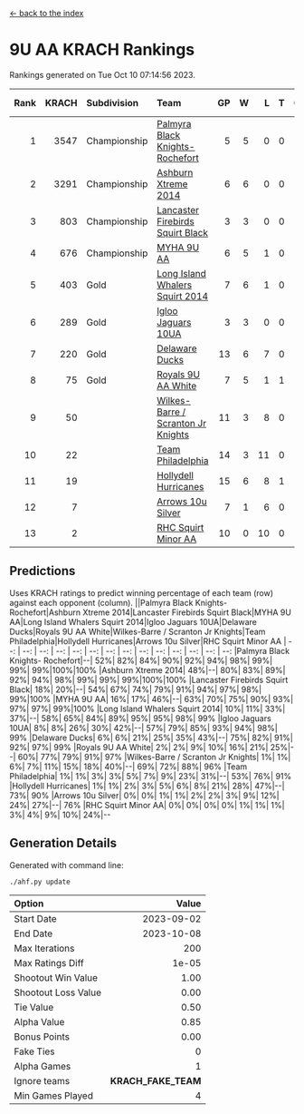 [<- back to the index](readme.md)
# 9U AA KRACH Rankings
Rankings generated on Tue Oct 10 07:14:56 2023.

Rank|KRACH|Subdivision|Team|GP|W|L|T|OTW|OTL|SoS|Exp Wins|Win Diff
---:|---:|:---|:---|---:|---:|---:|---:|---:|---:|---:|---:|---:
1|3547|Championship|[Palmyra Black Knights- Rochefort](https://gamesheetstats.com/seasons/3659/teams/140260/schedule)|5|5|0|0|0|0|94|5.8|-0.0
2|3291|Championship|[Ashburn Xtreme 2014](https://gamesheetstats.com/seasons/3659/teams/140217/schedule)|6|6|0|0|0|0|76|6.8|-0.0
3|803|Championship|[Lancaster Firebirds Squirt Black](https://gamesheetstats.com/seasons/3659/teams/140256/schedule)|3|3|0|0|0|0|32|3.9|0.0
4|676|Championship|[MYHA 9U AA](https://gamesheetstats.com/seasons/3659/teams/140222/schedule)|6|5|1|0|2|0|156|5.8|-0.0
5|403|Gold|[Long Island Whalers Squirt 2014](https://gamesheetstats.com/seasons/3659/teams/140221/schedule)|7|6|1|0|0|0|121|6.8|-0.0
6|289|Gold|[Igloo Jaguars 10UA](https://gamesheetstats.com/seasons/3659/teams/140253/schedule)|3|3|0|0|0|0|11|3.9|0.0
7|220|Gold|[Delaware Ducks](https://gamesheetstats.com/seasons/3659/teams/140218/schedule)|13|6|7|0|0|2|1159|6.8|-0.0
8|75|Gold|[Royals 9U AA White](https://gamesheetstats.com/seasons/3659/teams/140225/schedule)|7|5|1|1|0|0|22|6.4|0.0
9|50||[Wilkes-Barre / Scranton Jr Knights](https://gamesheetstats.com/seasons/3659/teams/140228/schedule)|11|3|8|0|0|0|830|3.9|0.0
10|22||[Team Philadelphia](https://gamesheetstats.com/seasons/3659/teams/140226/schedule)|14|3|11|0|0|0|1251|3.9|0.0
11|19||[Hollydell Hurricanes](https://gamesheetstats.com/seasons/3659/teams/140220/schedule)|15|6|8|1|0|0|96|7.4|0.0
12|7||[Arrows 10u Silver](https://gamesheetstats.com/seasons/3659/teams/140216/schedule)|7|1|6|0|0|0|129|1.9|0.0
13|2||[RHC Squirt Minor AA](https://gamesheetstats.com/seasons/3659/teams/140224/schedule)|10|0|10|0|0|0|162|0.9|0.0

## Predictions
Uses KRACH ratings to predict winning percentage of each team (row) against each opponent (column).
||Palmyra Black Knights- Rochefort|Ashburn Xtreme 2014|Lancaster Firebirds Squirt Black|MYHA 9U AA|Long Island Whalers Squirt 2014|Igloo Jaguars 10UA|Delaware Ducks|Royals 9U AA White|Wilkes-Barre / Scranton Jr Knights|Team Philadelphia|Hollydell Hurricanes|Arrows 10u Silver|RHC Squirt Minor AA
| --: | --: | --: | --: | --: | --: | --: | --: | --: | --: | --: | --: | --: | --: 
|Palmyra Black Knights- Rochefort|--| 52%| 82%| 84%| 90%| 92%| 94%| 98%| 99%| 99%| 99%|100%|100%
|Ashburn Xtreme 2014| 48%|--| 80%| 83%| 89%| 92%| 94%| 98%| 99%| 99%| 99%|100%|100%
|Lancaster Firebirds Squirt Black| 18%| 20%|--| 54%| 67%| 74%| 79%| 91%| 94%| 97%| 98%| 99%|100%
|MYHA 9U AA| 16%| 17%| 46%|--| 63%| 70%| 75%| 90%| 93%| 97%| 97%| 99%|100%
|Long Island Whalers Squirt 2014| 10%| 11%| 33%| 37%|--| 58%| 65%| 84%| 89%| 95%| 95%| 98%| 99%
|Igloo Jaguars 10UA|  8%|  8%| 26%| 30%| 42%|--| 57%| 79%| 85%| 93%| 94%| 98%| 99%
|Delaware Ducks|  6%|  6%| 21%| 25%| 35%| 43%|--| 75%| 82%| 91%| 92%| 97%| 99%
|Royals 9U AA White|  2%|  2%|  9%| 10%| 16%| 21%| 25%|--| 60%| 77%| 79%| 91%| 97%
|Wilkes-Barre / Scranton Jr Knights|  1%|  1%|  6%|  7%| 11%| 15%| 18%| 40%|--| 69%| 72%| 88%| 96%
|Team Philadelphia|  1%|  1%|  3%|  3%|  5%|  7%|  9%| 23%| 31%|--| 53%| 76%| 91%
|Hollydell Hurricanes|  1%|  1%|  2%|  3%|  5%|  6%|  8%| 21%| 28%| 47%|--| 73%| 90%
|Arrows 10u Silver|  0%|  0%|  1%|  1%|  2%|  2%|  3%|  9%| 12%| 24%| 27%|--| 76%
|RHC Squirt Minor AA|  0%|  0%|  0%|  0%|  1%|  1%|  1%|  3%|  4%|  9%| 10%| 24%|--

## Generation Details

Generated with command line:
```
./ahf.py update
```

| Option | Value |
| :----- | ----: |
| Start Date | 2023-09-02 |
| End Date | 2023-10-08 |
| Max Iterations | 200 |
| Max Ratings Diff | 1e-05 |
| Shootout Win Value | 1.00 |
| Shootout Loss Value | 0.00 |
| Tie Value | 0.50 |
| Alpha Value | 0.85 |
| Bonus Points | 0.00 |
| Fake Ties | 0 |
| Alpha Games | 1 |
| Ignore teams | __KRACH_FAKE_TEAM__ |
| Min Games Played | 4 |

